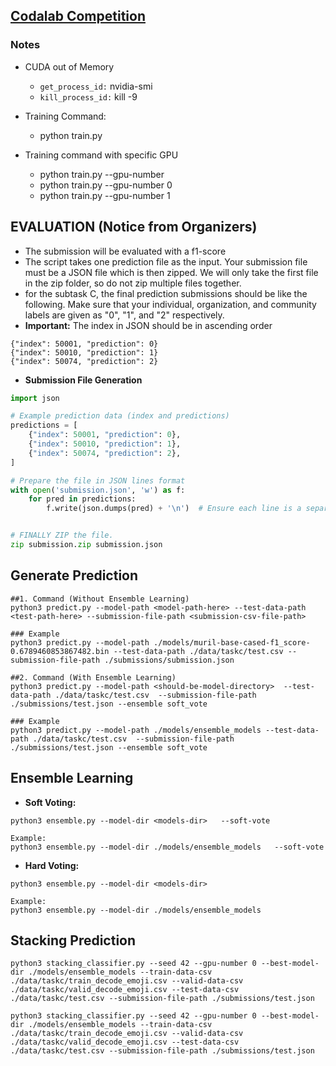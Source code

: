 ## [Codalab Competition](https://codalab.lisn.upsaclay.fr/competitions/20000#results)

### Notes
- CUDA out of Memory
    - `get_process_id:` nvidia-smi
    - `kill_process_id:` kill -9 <PID>
- Training Command:
    - python train.py

- Training command with specific GPU
    - python train.py --gpu-number <available-gpu-number>
    - python train.py --gpu-number 0
    - python train.py --gpu-number 1



## EVALUATION (Notice from Organizers)
- The submission will be evaluated with a f1-score
- The script takes one prediction file as the input. Your submission file must be a JSON file which is then zipped. We will only take the first file in the zip folder, so do not zip multiple files together.
- for the subtask C, the final prediction submissions should be like the following. Make sure that your individual, organization, and community labels are given as "0", "1", and "2" respectively.
- **Important:** The index in JSON should be in ascending order
```
{"index": 50001, "prediction": 0}
{"index": 50010, "prediction": 1}
{"index": 50074, "prediction": 2}
```
- **Submission File Generation**
```python
import json

# Example prediction data (index and predictions)
predictions = [
    {"index": 50001, "prediction": 0},
    {"index": 50010, "prediction": 1},
    {"index": 50074, "prediction": 2},
]

# Prepare the file in JSON lines format
with open('submission.json', 'w') as f:
    for pred in predictions:
        f.write(json.dumps(pred) + '\n')  # Ensure each line is a separate JSON object


# FINALLY ZIP the file.
zip submission.zip submission.json
```

## Generate Prediction
```
##1. Command (Without Ensemble Learning)
python3 predict.py --model-path <model-path-here> --test-data-path <test-path-here> --submission-file-path <submission-csv-file-path>

### Example
python3 predict.py --model-path ./models/muril-base-cased-f1_score-0.6789460853867482.bin --test-data-path ./data/taskc/test.csv --submission-file-path ./submissions/submission.json

##2. Command (With Ensemble Learning)
python3 predict.py --model-path <should-be-model-directory>  --test-data-path ./data/taskc/test.csv  --submission-file-path ./submissions/test.json --ensemble soft_vote

### Example
python3 predict.py --model-path ./models/ensemble_models --test-data-path ./data/taskc/test.csv  --submission-file-path ./submissions/test.json --ensemble soft_vote
```

## Ensemble Learning
- **Soft Voting:**
```
python3 ensemble.py --model-dir <models-dir>   --soft-vote

Example:
python3 ensemble.py --model-dir ./models/ensemble_models   --soft-vote
```

- **Hard Voting:**
```
python3 ensemble.py --model-dir <models-dir>

Example: 
python3 ensemble.py --model-dir ./models/ensemble_models 
```

## Stacking Prediction
```
python3 stacking_classifier.py --seed 42 --gpu-number 0 --best-model-dir ./models/ensemble_models --train-data-csv ./data/taskc/train_decode_emoji.csv --valid-data-csv ./data/taskc/valid_decode_emoji.csv --test-data-csv ./data/taskc/test.csv --submission-file-path ./submissions/test.json

python3 stacking_classifier.py --seed 42 --gpu-number 0 --best-model-dir ./models/ensemble_models --train-data-csv ./data/taskc/train_decode_emoji.csv --valid-data-csv ./data/taskc/valid_decode_emoji.csv --test-data-csv ./data/taskc/test.csv --submission-file-path ./submissions/test.json
```
